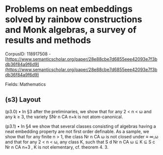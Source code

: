 # Problems on neat embeddings solved by rainbow constructions and Monk algebras, a survey of results and methods

CorpusID: 118917508 - [https://www.semanticscholar.org/paper/28e88cbe7d6855eee42093e7f3bdb36f84a9f6d9](https://www.semanticscholar.org/paper/28e88cbe7d6855eee42093e7f3bdb36f84a9f6d9)

Fields: Mathematics

## (s3) Layout
(p3.0) • In §3 after the preliminaries, we show that for any 2 < n < ω and any k ≥ 3, the variety SNr n CA n+k is not atom-canonical.

(p3.1) • In §4 we show that several classes consisting of algebras having a neat embedding property are not first order definable. As a sample, we show that for any finite n > 1, the class Nr n CA ω is not closed under ≡ ∞,ω and that for any 2 < n < ω, any class K, such that S d Nr n CA ω ⊆ K ⊆ S c Nr n CA n+3 , K is not elementary, cf. theorem 4. 3.
